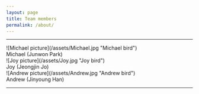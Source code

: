 ```yaml
---
layout: page
title: Team members
permalink: /about/
---
```



<hr/>
![Michael picture](/assets/Michael.jpg "Michael bird")
<br />
Michael (Junwon Park) <br />
![Joy picture](/assets/Joy.jpg "Joy bird")
<br />
Joy (Jeongjin Jo) <br />
![Andrew picture](/assets/Andrew.jpg "Andrew bird")
<br />
Andrew (Jinyoung Han)<br />
<hr/>